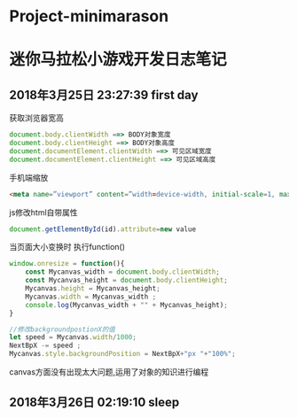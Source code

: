 # Project-minimarason

# 迷你马拉松小游戏开发日志笔记

## 2018年3月25日 23:27:39 first day

获取浏览器宽高
``` js
document.body.clientWidth ==> BODY对象宽度
document.body.clientHeight ==> BODY对象高度
document.documentElement.clientWidth ==> 可见区域宽度
document.documentElement.clientHeight ==> 可见区域高度
```

手机端缩放
```html
<meta name=”viewport” content=”width=device-width, initial-scale=1, maximum-scale=1″>
```

js修改html自带属性
```js
document.getElementById(id).attribute=new value
```

当页面大小变换时 执行function()
```js
window.onresize = function(){
	const Mycanvas_width = document.body.clientWidth;
	const Mycanvas_height = document.body.clientHeight;
	Mycanvas.height = Mycanvas_height;
	Mycanvas.width = Mycanvas_width ;
	console.log(Mycanvas_width + "" + Mycanvas_height);
}
```

```js
//修改backgroundpostionX的值
let speed = Mycanvas.width/1000;
NextBpX -= speed ;
Mycanvas.style.backgroundPosition = NextBpX+"px "+"100%";
```

canvas方面没有出现太大问题,运用了对象的知识进行编程
## 2018年3月26日 02:19:10 sleep
